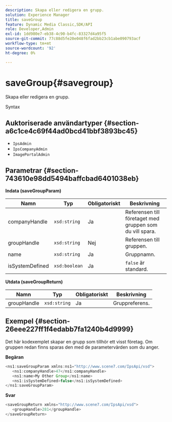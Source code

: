 ```yaml
---
description: Skapa eller redigera en grupp.
solution: Experience Manager
title: saveGroup
feature: Dynamic Media Classic,SDK/API
role: Developer,Admin
exl-id: 1dd980e7-eb38-4c90-b4fc-83327d4a95f5
source-git-commit: 77c88d5fe20e048f6fad2bb23cb1abe090793acf
workflow-type: tm+mt
source-wordcount: '92'
ht-degree: 0%

---
```


# saveGroup{#savegroup}

Skapa eller redigera en grupp.

Syntax

## Auktoriserade användartyper {#section-a6c1ce4c69f44ad0bcd41bbf3893bc45}

* `IpsAdmin`
* `IpsCompanyAdmin`
* `ImagePortalAdmin`

## Parametrar {#section-743610e98dd5494baffcbad6401038eb}

**Indata (saveGroupParam)**

| Namn | Typ | Obligatoriskt | Beskrivning |
|---|---|---|---|
| companyHandle | `xsd:string` | Ja | Referensen till företaget med gruppen som du vill spara. |
| groupHandle | `xsd:string` | Nej | Referensen till gruppen. |
| name | `xsd:string` | Ja | Gruppnamn. |
| isSystemDefined | `xsd:boolean` | Ja | `false` är standard. |

**Utdata (saveGroupReturn)**

| Namn | Typ | Obligatoriskt | Beskrivning |
|---|---|---|---|
| groupHandle | `xsd:string` | Ja | Gruppreferens. |

## Exempel {#section-26eee227ff1f4edabb7fa1240b4d9999}

Det här kodexemplet skapar en grupp som tillhör ett visst företag. Om gruppen redan finns sparas den med de parametervärden som du anger.

**Begäran**

```java
<ns1:saveGroupParam xmlns:ns1="http://www.scene7.com/IpsApi/xsd">
   <ns1:companyHandle>47</ns1:companyHandle>
   <ns1:name>My Other Group</ns1:name>
   <ns1:isSystemDefined>false</ns1:isSystemDefined>
</ns1:saveGroupParam>
```

**Svar**

```java
<saveGroupReturn xmlns="http://www.scene7.com/IpsApi/xsd">
   <groupHandle>281</groupHandle>
</saveGroupReturn>
```
